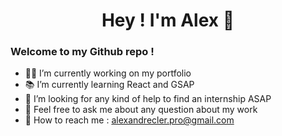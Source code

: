 <h1 align="center"> Hey ! I'm Alex 👋</h1>
    <h3>Welcome to my Github repo !</h3>
    
- 🧑‍💻 I’m currently working on my portfolio
- 📚 I’m currently learning React and GSAP
- 🤗 I’m looking for any kind of help to find an internship ASAP 
- 💬 Feel free to ask me about any question about my work
- 📱 How to reach me : alexandrecler.pro@gmail.com
